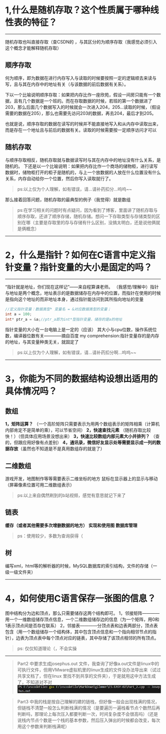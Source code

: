 # 1,什么是随机存取？这个性质属于哪种线性表的特征？
---
随机存取也叫直接存取（查CSDN的   ，与其区分的为顺序存取（我感觉必须引入这个概念才能解释随机存取）
## 顺序存取
何为顺序，即为数据在进行内存写入与读取的时候要按照一定的逻辑顺去来读与写，且与其在内存中的地址有关（与该数据的前后数据有关系）。

下以一个比喻说明顺序存取：如果把内存比作一座欣苑，假设一间房只能有一个数据，且有几个数据是一个班的。而在存取数据的时候，若班的第一个数据进了203，那么后面几个数据写入的时候就会一次进入204，205...读取的时候，（假设需要的数据在205），那么也需要先访问203的数据，再去204，最后才到205。

也就是说，顺序存取的数据在读写的时候并不能直接地写入和从内存中读取出来，而是存在一个地址且与前后的数据有关。读取的时候需要按一定顺序访问才可以

## 随机存取
与顺序存取相反，随机存取就与数据读写时与其在内存中的地址没有什么关系，是随机的。
下还是以一个比喻说明：如果把内存比作一个商场的储物柜，进行读写数据时，储物柜打开的柜子是随机的，与上一个放数据的人放在什么位置没有什么关系，内存自动给你一个位置，然后你写入读取就行了。

>ps:以上仅为个人理解，如有错误，请...请补药扣分...呜呜~~

那么接着回答问题，随机存取的最典型的例子（我觉得）就是数组

>ps:在学习相关的问题时有点疑问，因为看到了博客，里面讲了随机存取与顺序存取，还讲了顺序存储，随机存储。想问一下存取类型与存储类型的区别在哪（主要是存取里的存与存储有什么区别，没搞太明白，还是说他俩就是俩概念）
---

# 2，什么是指针？如何在C语言中定义指针变量？指针变量的大小是固定的吗？
---
“指针就是地址，你们现在这样记”——来自程算课老师。
（我感觉/理解中）指针与地址是两个概念，地址表示的是数据储存在内存中的位置，而指针在使用的时候是指向这个地址的而非地址本身，通过指针能访问到其所指向地址的变量

```cpp
//定义指针变量：数据类型* 变量名 = &对应数据类型的变量；
int a = 100;
int* ptr_a = &a;//ptr_a即为int*型指针变量，储存的是a的地址
```

指针变量的大小在一台电脑上是一定的（应该）
其大小与cpu位数，操作系统位数，编译器位数有关————摘自百度
my comprehension:指针变量存的是内存的地址，与其变量种类无关，就固定了
>ps:以上仅为个人理解，如有错误，请...请补药扣分啊...呜呜~~
---

# 3，你能为不同的数据结构设想出适用的具体情况吗？

## 数组
**1，矩阵运算？**
（一个高阶矩阵只需要表示为用两个数组表示的矩阵相乘（计算机内部肯定不是简单的乘），可以节省空间）
**2，快速查找元素**
（随机存取比较快！）（但具体应用场景没想出来）
**3，快速比较数组内部元素大小并排列？**
（查的，但跟应用好像有点差别）
**4，通讯录，微信好友显示处等需要显示成一列的数据存放**（虽然也不知道是不是真用数组存的就是了）

## 二维数组
游戏开发，地图制作等等需要表示二维坐标的地方
鼠标在显示器上的显示与移动（屏幕像素位置可用二维数组表示）
> ps:以上来自偶然刷到的b站视频，感觉有意思就记下来了

## 链表
**缓存（或者其他需要多次增删数据的地方）**
**实现和使用图**
**数据库管理**
>ps：使用较少，多数为查询获得（

## 树
编写xml，html等的解析器的时候，MySQL数据库的索引结构，文件的存储（一级一级文件夹）

---
# 4，如何使用C语言保存一张图的信息？

图中结构分为边和顶点，那么只需要储存这两个结构即可。
1，邻接矩阵————用一个一维数组储存顶点信息，一个二维数组储存边的信息（为一个矩阵，用0和1表示顶点间是否存在联系）
2，邻接表————分顶点表和边表两部分，顶点表包含（用一个数组储存一个结构体，其中包含顶点信息和一个指向相邻节点的指针），边表为顶点表中每个顶点对应的链表，其中存储了该顶点相邻的所有顶点。
>ps: 仅仅知道理论（，不会实操
---

>Part2 中要求生成josephus.out 文件，我查询了好像a.out文件是linux中的可执行文件，但用VMware虚拟机里的linux生成的文件没办法导出来（试过共享文档了，但在linux 里找不到共享的文件夹），于是就用这中方法生成了，不知道对不对
![](image.png)

>Part3 中我的栈是按自己理解的建的链栈，但好像一般会出现栈满的情况，但链栈不清楚一般怎么判断栈满的情况（是要遍历一遍栈看节点个数然后再判断吗，那理论上每次压入都要判断一次，时间复杂度不会很高吗）（还是说栈内节点个数是一个栈的基本参数，然后压入弹出的时候都会改变，每次用这个参数来判断栈满呢）
